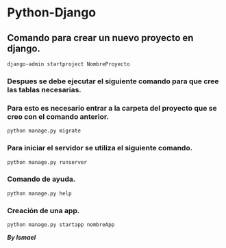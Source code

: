 # Python-Django
## Comando para crear un nuevo proyecto en django.
```
django-admin startproject NombreProyecto
```

### Despues se debe ejecutar el siguiente comando para que cree las tablas necesarias.
### Para esto es necesario entrar a la carpeta del proyecto que se creo con el comando anterior.
```
python manage.py migrate
```

### Para iniciar el servidor se utiliza el siguiente comando.
```
python manage.py runserver
```

### Comando de ayuda.
```
python manage.py help
```

### Creación de una app.
```
python manage.py startapp nombreApp
```

***By Ismael***
